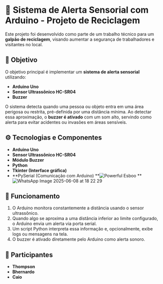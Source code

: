 # 🔔 Sistema de Alerta Sensorial com Arduino - Projeto de Reciclagem

Este projeto foi desenvolvido como parte de um trabalho técnico para um **galpão de reciclagem**, visando aumentar a segurança de trabalhadores e visitantes no local.

## 🎯 Objetivo

O objetivo principal é implementar um **sistema de alerta sensorial** utilizando:

- **Arduino Uno**
- **Sensor Ultrassônico HC-SR04**
- **Buzzer**

O sistema detecta quando uma pessoa ou objeto entra em uma área perigosa ou restrita, pré-definida por uma distância mínima. Ao detectar essa aproximação, o **buzzer é ativado** com um som alto, servindo como alerta para evitar acidentes ou invasões em áreas sensíveis.

## ⚙️ Tecnologias e Componentes

- **Arduino Uno**
- **Sensor Ultrassônico HC-SR04**
- **Módulo Buzzer**
- **Python**
- **Tkinter (Interface gráfica)**
- **PySerial (Comunicação com Arduino)
**![Powerful Esboo](https://github.com/user-attachments/assets/a01a1ee8-8f6f-4dce-9aa8-f0c3d8584e3c)
**![WhatsApp Image 2025-06-08 at 18 22 29](https://github.com/user-attachments/assets/2c0bd408-413e-4f70-9017-e937b43e7181)
## 🧠 Funcionamento

1. O Arduino monitora constantemente a distância usando o sensor ultrassônico.
2. Quando algo se aproxima a uma distância inferior ao limite configurado, o Arduino envia um alerta via porta serial.
3. Um script Python interpreta essa informação e, opcionalmente, exibe logs ou mensagens na tela.
4. O buzzer é ativado diretamente pelo Arduino como alerta sonoro.

## 👥 Participantes

- **Thompson**
- **Bhernardo**
- **Caio**
